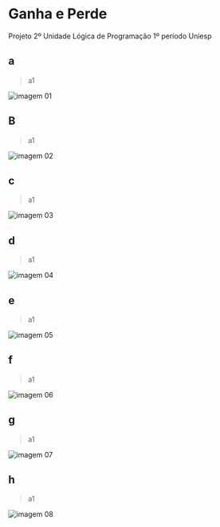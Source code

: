 # Ganha e Perde
Projeto 2º Unidade Lógica de Programação 1º período Uniesp

## a

> a1

![imagem 01](imagem01.png)

## B

> a1

![imagem 02](imagem02.png)

## c

> a1

![imagem 03](imagem03.png)

## d

> a1

![imagem 04](imagem04.png)

## e

> a1

![imagem 05](imagem05.png)

## f

> a1

![imagem 06](imagem06.png)

## g

> a1

![imagem 07](imagem07.png)

## h

> a1

![imagem 08](imagem08.png)